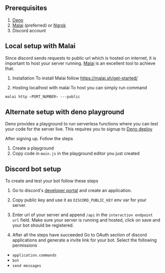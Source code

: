## Prerequisites
1. [Deno](https://deno.com)
2. [Malai](https://malai.sh) (preferred) or [Ngrok](https://ngrok.com)
3. Discord account


## Local setup with Malai 
Since discord sends requests to public url which is hosted on internet, it is important to host your server running. [Malai](https://malai.sh) is an excellent tool to achieve that.

1. Installation
To install Malai follow https://malai.sh/get-started/

2. Hosting localhost with malai
To host you can simply run command 
```sh
malai http <PORT_NUMBER> ---public
```

## Alternate setup with deno playground
Deno provides a playground to run serverless functions where you can test your code for the server live. This requires you to signup to [Deno deploy](http://deno.com/deploy)

After signing up. Follow the steps

1. Create a playground
2. Copy code in `main.js` in the playground editor you just created

## Discord bot setup
To create and test your bot follow these steps

1. Go to discord's [developer portal](https://discord.com/developers/applications) and create an application.

2. Copy public key and use it as `DISCORD_PUBLIC_KEY` env var for your server.

3. Enter url of your server and append `/api` in the `interaction endpoint url` field. Make sure your server is running and hosted, click on save and your bot should be registered.

4. After all the steps have succeeded Go to OAuth section of discord applications and generate a invite link for your bot. Select the following permissions
- `application.commands`
- `bot`
- `send messages`
